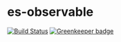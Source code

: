 # es-observable

[![Build Status][status-img]][status-url]
[![Greenkeeper badge](https://badges.greenkeeper.io/bigslycat/es-observable.svg)](https://greenkeeper.io/)

[status-url]: https://travis-ci.org/bigslycat/es-observable
[status-img]: https://travis-ci.org/bigslycat/es-observable.svg?branch=master
